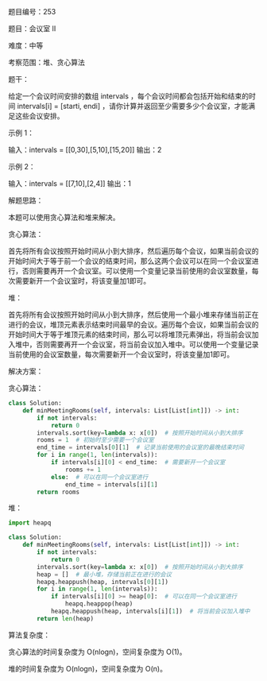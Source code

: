 题目编号：253

题目：会议室 II

难度：中等

考察范围：堆、贪心算法

题干：

给定一个会议时间安排的数组 intervals ，每个会议时间都会包括开始和结束的时间 intervals[i] = [starti, endi] ，请你计算并返回至少需要多少个会议室，才能满足这些会议安排。

示例 1：

输入：intervals = [[0,30],[5,10],[15,20]]
输出：2

示例 2：

输入：intervals = [[7,10],[2,4]]
输出：1

解题思路：

本题可以使用贪心算法和堆来解决。

贪心算法：

首先将所有会议按照开始时间从小到大排序，然后遍历每个会议，如果当前会议的开始时间大于等于前一个会议的结束时间，那么这两个会议可以在同一个会议室进行，否则需要再开一个会议室。可以使用一个变量记录当前使用的会议室数量，每次需要新开一个会议室时，将该变量加1即可。

堆：

首先将所有会议按照开始时间从小到大排序，然后使用一个最小堆来存储当前正在进行的会议，堆顶元素表示结束时间最早的会议。遍历每个会议，如果当前会议的开始时间大于等于堆顶元素的结束时间，那么可以将堆顶元素弹出，将当前会议加入堆中，否则需要再开一个会议室，将当前会议加入堆中。可以使用一个变量记录当前使用的会议室数量，每次需要新开一个会议室时，将该变量加1即可。

解决方案：

贪心算法：

```python
class Solution:
    def minMeetingRooms(self, intervals: List[List[int]]) -> int:
        if not intervals:
            return 0
        intervals.sort(key=lambda x: x[0])  # 按照开始时间从小到大排序
        rooms = 1  # 初始时至少需要一个会议室
        end_time = intervals[0][1]  # 记录当前使用的会议室的最晚结束时间
        for i in range(1, len(intervals)):
            if intervals[i][0] < end_time:  # 需要新开一个会议室
                rooms += 1
            else:  # 可以在同一个会议室进行
                end_time = intervals[i][1]
        return rooms
```

堆：

```python
import heapq

class Solution:
    def minMeetingRooms(self, intervals: List[List[int]]) -> int:
        if not intervals:
            return 0
        intervals.sort(key=lambda x: x[0])  # 按照开始时间从小到大排序
        heap = []  # 最小堆，存储当前正在进行的会议
        heapq.heappush(heap, intervals[0][1])
        for i in range(1, len(intervals)):
            if intervals[i][0] >= heap[0]:  # 可以在同一个会议室进行
                heapq.heappop(heap)
            heapq.heappush(heap, intervals[i][1])  # 将当前会议加入堆中
        return len(heap)
```

算法复杂度：

贪心算法的时间复杂度为 O(nlogn)，空间复杂度为 O(1)。

堆的时间复杂度为 O(nlogn)，空间复杂度为 O(n)。